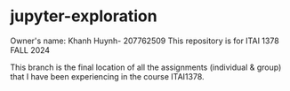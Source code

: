 # jupyter-exploration
Owner's name: Khanh Huynh- 207762509
This repository is for ITAI 1378 FALL 2024

This branch is the final location of all the assignments (individual & group) that I have been experiencing in the course ITAI1378. 
